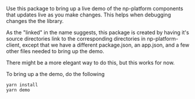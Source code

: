 Use this package to bring up a live demo of the np-platform components that updates live as you make changes. This helps when debugging changes the the library.

As the "linked" in the name suggests, this package is created by having it's source directories link to the corresponding directories in np-platform-client, except that we have a different package.json, an app.json, and a few other files needed to bring up the demo.

There might be a more elegant way to do this, but this works for now.

To bring up a the demo, do the following
```
yarn install
yarn demo
```
